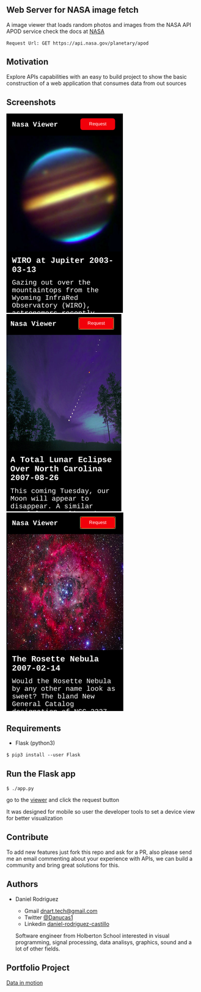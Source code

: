Web Server for NASA image fetch
-------------------------------
A image viewer that loads random photos and images from the NASA API APOD service
check the docs at [NASA](https://api.nasa.gov/)

```
Request Url: GET https://api.nasa.gov/planetary/apod
```

Motivation
----------

Explore APIs capabilities with an easy to build project
to show the basic construction of a web application that consumes data from out sources

Screenshots
-----------

![](/screenshots/1.png)
![](/screenshots/2.png)
![](/screenshots/3.png)

Requirements
------------

- Flask (python3)

```
$ pip3 install --user Flask
```

Run the Flask app
-----------------

```
$ ./app.py
```
go to the [viewer](http://0.0.0.0:8934/viewer) and click the request button

It was designed for mobile so user the developer tools to set a device view for better visualization

Contribute
----------

To add new features just fork this repo and ask for a PR, also please send me an email 
commenting about your experience with APIs, we can build a community and bring great solutions for this.

Authors
-------

* Daniel Rodriguez 
	- Gmail [dnart.tech@gmail.com](dnart.tech@gmail.com)
	- Twitter [@Danucas1](https://twitter.com/Danucas1)
	- Linkedin [daniel-rodriguez-castillo](https://www.linkedin.com/in/daniel-rodriguez-castillo/)

	Software engineer from Holberton School interested in visual programming, signal processing, data analisys,
	graphics, sound and a lot of other fields.

Portfolio Project
-----------------
[Data in motion](https://github.com/alejolo311/DataInMotion)

